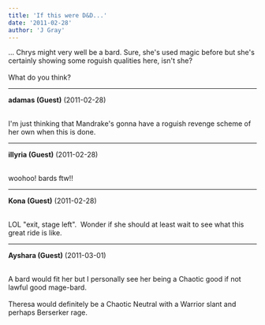 ```yaml
---
title: 'If this were D&D...'
date: '2011-02-28'
author: 'J Gray'
---
```


... Chrys might very well be a bard. Sure, she's used magic before but she's certainly showing some roguish qualities here, isn't she?<br><br>What do you think?<br>

---
**adamas (Guest)** (2011-02-28)

<br> I'm just thinking that Mandrake's gonna have a roguish revenge scheme of her own when this is done.<br>

---
**illyria (Guest)** (2011-02-28)

<br> woohoo! bards ftw!!

---
**Kona (Guest)** (2011-02-28)

<br> LOL "exit, stage left".&nbsp; Wonder if she should at least wait to see what this great ride is like.&nbsp;

---
**Ayshara (Guest)** (2011-03-01)

<br> A bard would fit her but I personally see her being a Chaotic good if not lawful good mage-bard.<br><br>Theresa would definitely be a Chaotic Neutral with a Warrior slant and perhaps Berserker rage.<br>

